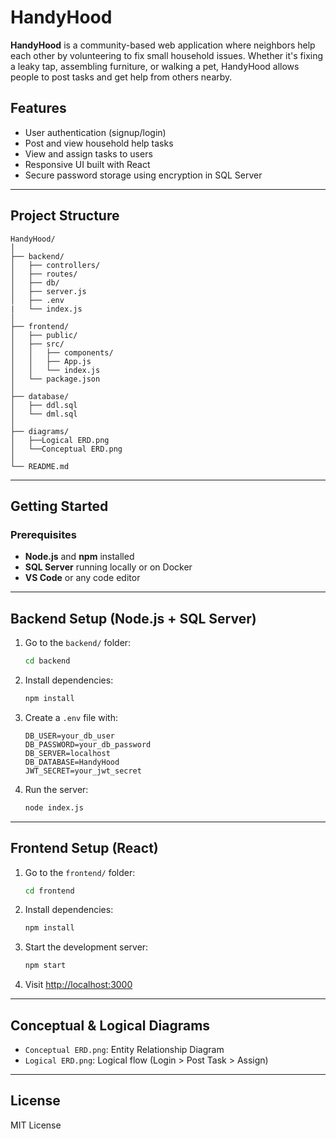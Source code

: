 # HandyHood

**HandyHood** is a community-based web application where neighbors help each other by volunteering to fix small household issues. Whether it's fixing a leaky tap, assembling furniture, or walking a pet, HandyHood allows people to post tasks and get help from others nearby.

## Features

- User authentication (signup/login)
- Post and view household help tasks
- View and assign tasks to users
- Responsive UI built with React
- Secure password storage using encryption in SQL Server

---

## Project Structure

```
HandyHood/
│
├── backend/
│   ├── controllers/
│   ├── routes/
│   ├── db/
│   ├── server.js
│   ├── .env
|   └── index.js
│
├── frontend/
│   ├── public/
│   ├── src/
│   │   ├── components/
│   │   ├── App.js
│   │   └── index.js
│   └── package.json
│
├── database/
│   ├── ddl.sql
│   └── dml.sql
│
├── diagrams/
│   ├──Logical ERD.png
│   └──Conceptual ERD.png
│
└── README.md
```

---

## Getting Started

### Prerequisites

- **Node.js** and **npm** installed
- **SQL Server** running locally or on Docker
- **VS Code** or any code editor

---

## Backend Setup (Node.js + SQL Server)

1. Go to the `backend/` folder:
   ```bash
   cd backend
   ```

2. Install dependencies:
   ```bash
   npm install
   ```

3. Create a `.env` file with:
   ```env
   DB_USER=your_db_user
   DB_PASSWORD=your_db_password
   DB_SERVER=localhost
   DB_DATABASE=HandyHood
   JWT_SECRET=your_jwt_secret
   ```

4. Run the server:
   ```bash
   node index.js
   ```

---

## Frontend Setup (React)

1. Go to the `frontend/` folder:
   ```bash
   cd frontend
   ```

2. Install dependencies:
   ```bash
   npm install
   ```

3. Start the development server:
   ```bash
   npm start
   ```

4. Visit [http://localhost:3000](http://localhost:3000)

---
## Conceptual & Logical Diagrams

- `Conceptual ERD.png`: Entity Relationship Diagram 
- `Logical ERD.png`: Logical flow (Login > Post Task > Assign)

---

## License

MIT License

